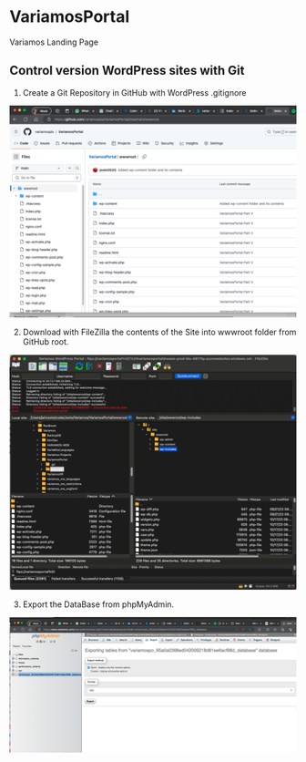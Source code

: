 # VariamosPortal
Variamos Landing Page

## Control version WordPress sites with Git

1. Create a Git Repository in GitHub with WordPress .gitignore

![VARIAMOS_PORTAL_01.png](VARIAMOS_PORTAL01.png)

2. Download with FileZilla the contents of the Site into wwwroot folder from GitHub root.

![VARIAMOS_PORTAL_02.png](VARIAMOS_PORTAL02.png)

3. Export the DataBase from phpMyAdmin.

![VARIAMOS_PORTAL_03.png](VARIAMOS_PORTAL03.png)


